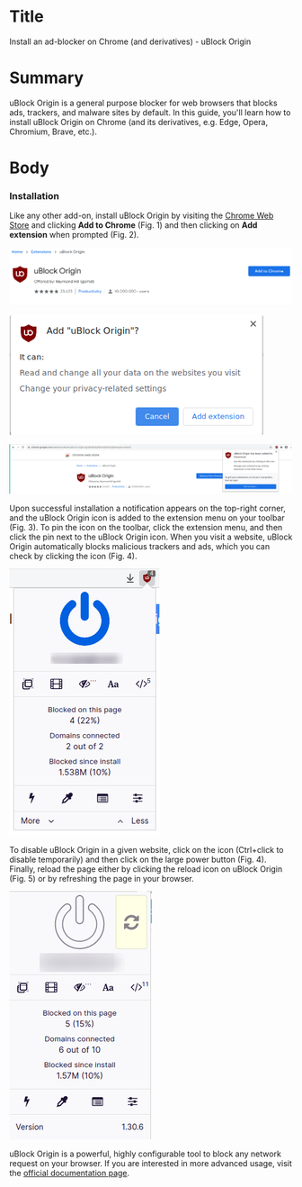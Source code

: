 # Title  #
Install an ad-blocker on Chrome (and derivatives) - uBlock Origin

# Summary #

<!-- Online tracking and advertisement services are a severe threat to your online -->
<!-- privacy, since they follow you everywhere and collect as much data as they can, -->
<!-- over which you have no control. As such, when browsing the web, it is critical -->
<!-- to block these services from communicating with our browser.  -->

uBlock Origin is a general purpose blocker for web browsers that blocks ads, trackers, and malware sites by default. In
this guide, you'll learn how to install uBlock Origin on Chrome (and its derivatives, e.g. Edge, Opera, Chromium, Brave,
etc.).

# Body #

### Installation ###
Like any other add-on, install uBlock Origin by visiting the [Chrome Web
Store](https://chrome.google.com/webstore/detail/ublock-origin/cjpalhdlnbpafiamejdnhcphjbkeiagm)
and clicking **Add to Chrome** (Fig. 1) and then clicking on **Add extension**
when prompted (Fig. 2).

![Fig. 1: Download uBlock Origin](../images/Chrome/ublock-add.png?raw=true)

![Fig. 2: Add uBlock Origin to Chrome](../images/Chrome/ublock-prompt.png?raw=true)

![Fig. 3: Notification of successful installation](../images/Chrome/ublock-notify.png?raw=true)

Upon successful installation a notification appears on the top-right corner, and the uBlock Origin icon is added to the
extension menu on your toolbar (Fig. 3). To pin the icon on the toolbar, click the extension menu, and then click the
pin next to the uBlock Origin icon. When you visit a website, uBlock Origin automatically blocks malicious trackers and
ads, which you can check by clicking the icon (Fig. 4).

![Fig. 4: uBlock Origin pop-up interface](../images/Chrome/ublock-test.png?raw=true)

To disable uBlock Origin in a given website, click on the icon (Ctrl+click to disable temporarily) and then click on the
large power button (Fig. 4). Finally, reload the page either by clicking the reload icon on uBlock Origin (Fig. 5) or by
refreshing the page in your browser.

![Fig. 5: uBlock Origin whitelist a domain](../images/Chrome/ublock-whitelist.png?raw=true)

uBlock Origin is a powerful, highly configurable tool to block any network
request on your browser. If you are interested in more advanced usage, visit the [official
documentation page](https://github.com/gorhill/uBlock/wiki).

